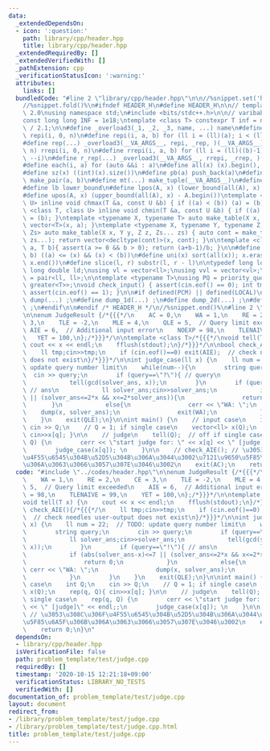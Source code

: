 ```yaml
---
data:
  _extendedDependsOn:
  - icon: ':question:'
    path: library/cpp/header.hpp
    title: library/cpp/header.hpp
  _extendedRequiredBy: []
  _extendedVerifiedWith: []
  _pathExtension: cpp
  _verificationStatusIcon: ':warning:'
  attributes:
    links: []
  bundledCode: "#line 2 \"library/cpp/header.hpp\"\n\n//%snippet.set('header')%\n\
    //%snippet.fold()%\n#ifndef HEADER_H\n#define HEADER_H\n\n// template version\
    \ 2.0\nusing namespace std;\n#include <bits/stdc++.h>\n\n// varibable settings\n\
    const long long INF = 1e18;\ntemplate <class T> constexpr T inf = numeric_limits<T>::max()\
    \ / 2.1;\n\n#define _overload3(_1, _2, _3, name, ...) name\n#define _rep(i, n)\
    \ repi(i, 0, n)\n#define repi(i, a, b) for (ll i = (ll)(a); i < (ll)(b); ++i)\n\
    #define rep(...) _overload3(__VA_ARGS__, repi, _rep, )(__VA_ARGS__)\n#define _rrep(i,\
    \ n) rrepi(i, 0, n)\n#define rrepi(i, a, b) for (ll i = (ll)((b)-1); i >= (ll)(a);\
    \ --i)\n#define r_rep(...) _overload3(__VA_ARGS__, rrepi, _rrep, )(__VA_ARGS__)\n\
    #define each(i, a) for (auto &&i : a)\n#define all(x) (x).begin(), (x).end()\n\
    #define sz(x) ((int)(x).size())\n#define pb(a) push_back(a)\n#define mp(a, b)\
    \ make_pair(a, b)\n#define mt(...) make_tuple(__VA_ARGS__)\n#define ub upper_bound\n\
    #define lb lower_bound\n#define lpos(A, x) (lower_bound(all(A), x) - A.begin())\n\
    #define upos(A, x) (upper_bound(all(A), x) - A.begin())\ntemplate <class T, class\
    \ U> inline void chmax(T &a, const U &b) { if ((a) < (b)) (a) = (b); }\ntemplate\
    \ <class T, class U> inline void chmin(T &a, const U &b) { if ((a) > (b)) (a)\
    \ = (b); }\ntemplate <typename X, typename T> auto make_table(X x, T a) { return\
    \ vector<T>(x, a); }\ntemplate <typename X, typename Y, typename Z, typename...\
    \ Zs> auto make_table(X x, Y y, Z z, Zs... zs) { auto cont = make_table(y, z,\
    \ zs...); return vector<decltype(cont)>(x, cont); }\n\ntemplate <class T> T cdiv(T\
    \ a, T b){ assert(a >= 0 && b > 0); return (a+b-1)/b; }\n\n#define is_in(x, a,\
    \ b) ((a) <= (x) && (x) < (b))\n#define uni(x) sort(all(x)); x.erase(unique(all(x)),\
    \ x.end())\n#define slice(l, r) substr(l, r - l)\n\ntypedef long long ll;\ntypedef\
    \ long double ld;\nusing vl = vector<ll>;\nusing vvl = vector<vl>;\nusing pll\
    \ = pair<ll, ll>;\n\ntemplate <typename T>\nusing PQ = priority_queue<T, vector<T>,\
    \ greater<T>>;\nvoid check_input() { assert(cin.eof() == 0); int tmp; cin >> tmp;\
    \ assert(cin.eof() == 1); }\n\n#if defined(PCM) || defined(LOCAL)\n#else\n#define\
    \ dump(...) ;\n#define dump_1d(...) ;\n#define dump_2d(...) ;\n#define cerrendl\
    \ ;\n#endif\n\n#endif /* HEADER_H */\n//%snippet.end()%\n#line 2 \"problem_template/test/judge.cpp\"\
    \n\nenum JudgeResult {/*{{{*/\n    AC = 0,\n    WA = 1,\n    RE = 2,\n    CE =\
    \ 3,\n    TLE = -2,\n    MLE = 4,\n    QLE = 5,  // Query limit exceeded\n   \
    \ AIE = 6,  // Additional input error\n    NOEXP = 98,\n    TLENAIVE = 99,\n \
    \   YET = 100,\n};/*}}}*/\n\ntemplate <class T>/*{{{*/\nvoid tell(T x) {\n   \
    \ cout << x << endl;\n    fflush(stdout);\n}/*}}}*/\n\nbool check_AIE(){/*{{{*/\n\
    \    ll tmp;cin>>tmp;\n    if (cin.eof()==0) exit(AIE);  // check needles user-output\
    \ does not exist\n}/*}}}*/\n\nint judge_case(ll x) {\n    ll num = 22;  // TODO:\
    \ update query number limit\n    while(num--){\n        string query;\n      \
    \  cin >> query;\n        if (query==\"?\"){ // query\n            ll solver_ans;cin>>solver_ans;\n\
    \            tell(gcd(solver_ans, x));\n        }\n        if (query==\"!\"){\
    \ // ans\n            ll solver_ans;cin>>solver_ans;\n            if (abs(solver_ans-x)<=7\
    \ || (solver_ans<=2*x && x<=2*solver_ans)){\n                return 0;\n     \
    \       }\n            else{\n                cerr << \"WA: \";\n            \
    \    dump(x, solver_ans);\n                exit(WA);\n            }\n        }\n\
    \    }\n    exit(QLE);\n}\n\nint main() {\n    // input case\n    int Q;\n   \
    \ cin >> Q;\n    // Q = 1; if single case\n    vector<ll> x(Q);\n    rep(q, Q){\
    \ cin>>x[q]; }\n\n    // judge\n    tell(Q);  // off if single case\n    rep(q,\
    \ Q) {\n        cerr << \"start judge for: \" << x[q] << \" [judge]\" << endl;;\n\
    \        judge_case(x[q]); \n    }\n\n    // check_AIE(); // \u3053\u308C\u306F\
    \u4F55\u6545\u304B\u52D5\u304B\u306A\u3044\u3002\u7121\u9650\u5F85\u6A5F\u306B\
    \u306A\u3063\u3066\u3057\u307E\u3046\u3002\n    exit(AC);\n    return 0;\n}\n"
  code: "#include \"../codes/header.hpp\"\n\nenum JudgeResult {/*{{{*/\n    AC = 0,\n\
    \    WA = 1,\n    RE = 2,\n    CE = 3,\n    TLE = -2,\n    MLE = 4,\n    QLE =\
    \ 5,  // Query limit exceeded\n    AIE = 6,  // Additional input error\n    NOEXP\
    \ = 98,\n    TLENAIVE = 99,\n    YET = 100,\n};/*}}}*/\n\ntemplate <class T>/*{{{*/\n\
    void tell(T x) {\n    cout << x << endl;\n    fflush(stdout);\n}/*}}}*/\n\nbool\
    \ check_AIE(){/*{{{*/\n    ll tmp;cin>>tmp;\n    if (cin.eof()==0) exit(AIE);\
    \  // check needles user-output does not exist\n}/*}}}*/\n\nint judge_case(ll\
    \ x) {\n    ll num = 22;  // TODO: update query number limit\n    while(num--){\n\
    \        string query;\n        cin >> query;\n        if (query==\"?\"){ // query\n\
    \            ll solver_ans;cin>>solver_ans;\n            tell(gcd(solver_ans,\
    \ x));\n        }\n        if (query==\"!\"){ // ans\n            ll solver_ans;cin>>solver_ans;\n\
    \            if (abs(solver_ans-x)<=7 || (solver_ans<=2*x && x<=2*solver_ans)){\n\
    \                return 0;\n            }\n            else{\n               \
    \ cerr << \"WA: \";\n                dump(x, solver_ans);\n                exit(WA);\n\
    \            }\n        }\n    }\n    exit(QLE);\n}\n\nint main() {\n    // input\
    \ case\n    int Q;\n    cin >> Q;\n    // Q = 1; if single case\n    vector<ll>\
    \ x(Q);\n    rep(q, Q){ cin>>x[q]; }\n\n    // judge\n    tell(Q);  // off if\
    \ single case\n    rep(q, Q) {\n        cerr << \"start judge for: \" << x[q]\
    \ << \" [judge]\" << endl;;\n        judge_case(x[q]); \n    }\n\n    // check_AIE();\
    \ // \u3053\u308C\u306F\u4F55\u6545\u304B\u52D5\u304B\u306A\u3044\u3002\u7121\u9650\
    \u5F85\u6A5F\u306B\u306A\u3063\u3066\u3057\u307E\u3046\u3002\n    exit(AC);\n\
    \    return 0;\n}\n"
  dependsOn:
  - library/cpp/header.hpp
  isVerificationFile: false
  path: problem_template/test/judge.cpp
  requiredBy: []
  timestamp: '2020-10-15 12:21:18+09:00'
  verificationStatus: LIBRARY_NO_TESTS
  verifiedWith: []
documentation_of: problem_template/test/judge.cpp
layout: document
redirect_from:
- /library/problem_template/test/judge.cpp
- /library/problem_template/test/judge.cpp.html
title: problem_template/test/judge.cpp
---
```

